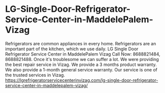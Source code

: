 # LG-Single-Door-Refrigerator-Service-Center-in-MaddelePalem-Vizag
Refrigerators are common appliances in every home. Refrigerators are an important part of the kitchen, which we use daily. LG Single Door Refrigerator Service Center in MaddelePalem Vizag Call Now: 8688821484, 8688821488. Once it's troublesome we can suffer a lot. We were providing the best repair service in Vizag. We provide a 3 months product warranty. We also provide a 1-month general service warranty. Our service is one of the trusted services in Vizag.  https://lgrefrigeratorservicecenterinvizag.com/lg-single-door-refrigerator-service-center-in-maddelepalem-vizag/

